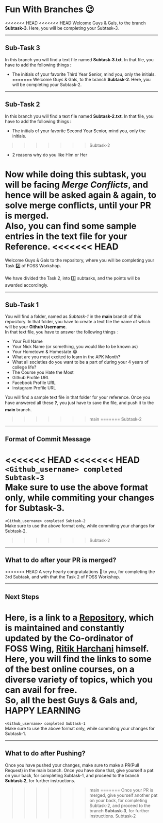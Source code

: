# Fun With Branches 😉
<<<<<<< HEAD
<<<<<<< HEAD
Welcome Guys & Gals, to the branch <b>Subtask-3</b>. Here, you will be completing your Subtask-3.

<hr>

## Sub-Task 3
In this branch you will find a text file named <b>Subtask-3.txt</b>. In that file, you have to add the following things :
- The initials of your favorite Third Year Senior, mind you, only the initials.
=======
Welcome Guys & Gals, to the branch <b>Subtask-2</b>. Here, you will be completing your Subtask-2.

<hr>

## Sub-Task 2
In this branch you will find a text file named <b>Subtask-2.txt</b>. In that file, you have to add the following things :
- The initials of your favorite Second Year Senior, mind you, only the initials.
>>>>>>> Subtask-2
- 2 reasons why do you like Him or Her

Now while doing this subtask, you will be facing <i>Merge Conflicts</i>, and hence will be asked again & again, to solve merge conflicts, until your PR is merged.  
Also, you can find some sample entries in the text file for your Reference.
<<<<<<< HEAD
=======
Welcome Guys & Gals to the repository, where you will be completing your Task 2️⃣ of FOSS Workshop.
<br>
<br>
We have divided the Task 2, into 3️⃣ subtasks, and the points will be awarded accordingly.

<hr>

## Sub-Task 1
You will find a folder, named as <i>Subtask-1</i> in the <b>main</b> branch of this repository. In that folder, you have to create a text file the  name of which will be your <b>Github Username</b>.  
In that text file, you have to answer the following things :
- Your Full Name
- Your Nick Name (or something, you would like to be known as)
- Your Hometown & Homestate 😂
- What are you most excited to learn in the APK Month?
- What all societies do you want to be a part of during your 4 years of college life?
- The Course you Hate the Most
- Github Profile URL
- Facebook Profile URL
- Instagram Profile URL
  
You will find a sample text file in that folder for your reference. Once you have answered all these ❓, you just have to save the file, and push it to the <b>main</b> branch.
>>>>>>> main
=======
>>>>>>> Subtask-2

<hr>

## Format of Commit Message
<<<<<<< HEAD
<<<<<<< HEAD
```<Github_username> completed Subtask-3```  
Make sure to use the above format only, while commiting your changes for Subtask-3.
=======
```<Github_username> completed Subtask-2```  
Make sure to use the above format only, while commiting your changes for Subtask-2.
>>>>>>> Subtask-2

<hr>

## What to do after your PR is merged?
<<<<<<< HEAD
A very hearty congratulations 🥳 to you, for completing the 3rd Subtask, and with that the Task 2 of FOSS Workshop. 

<hr>

## Next Steps
Here, is a link to a <a href="https://github.com/harchani-ritik/Free-Courses" target="_blank">Repository</a>, which is maintained and constantly updated by the Co-ordinator of FOSS Wing, <a href="https://github.com/harchani-ritik" target="_blank">Ritik Harchani</a> himself.  
Here, you will find the links to some of the best online courses, on a diverse variety of topics, which you can avail for free.  
So, all the best Guys & Gals and,  
<b>HAPPY LEARNING</b>
=======
```<Github_username> completed Subtask-1```  
Make sure to use the above format only, while commiting your changes for Subtask-1.

<hr>

## What to do after Pushing?
Once you have pushed your changes, make sure to make a PR(Pull Request) in the main branch. Once you have done that, give yourself a pat on your back, for completing Subtask-1, and proceed to the branch <b>Subtask-2</b>, for further instructions.
>>>>>>> main
=======
Once your PR is merged, give yourself another pat on your back, for completing Subtask-2, and proceed to the branch <b>Subtask-3</b>, for further instructions.
>>>>>>> Subtask-2
